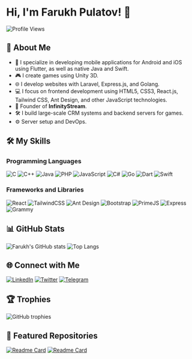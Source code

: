 # Hi, I'm Farukh Pulatov! 👋

![Profile Views](https://komarev.com/ghpvc/?username=ByteMasterCode&color=blue)

## 🚀 About Me

- 🔭 I specialize in developing mobile applications for Android and iOS using Flutter, as well as native Java and Swift.
- 🎮 I create games using Unity 3D.
- 🌐 I develop websites with Laravel, Express.js, and Golang.
- 💻 I focus on frontend development using HTML5, CSS3, React.js, Tailwind CSS, Ant Design, and other JavaScript technologies.
- 🏢 Founder of **InfinityStream**.
- 🛠️ I build large-scale CRM systems and backend servers for games.
- ⚙️ Server setup and DevOps.

## 🛠️ My Skills

### Programming Languages

![C](https://img.shields.io/badge/C-%2300599C.svg?style=for-the-badge&logo=c&logoColor=white)
![C++](https://img.shields.io/badge/C++-%2300599C.svg?style=for-the-badge&logo=c%2B%2B&logoColor=white)
![Java](https://img.shields.io/badge/Java-%23ED8B00.svg?style=for-the-badge&logo=java&logoColor=white)
![PHP](https://img.shields.io/badge/PHP-%23777BB4.svg?style=for-the-badge&logo=php&logoColor=white)
![JavaScript](https://img.shields.io/badge/JavaScript-%23F7DF1E.svg?style=for-the-badge&logo=javascript&logoColor=black)
![C#](https://img.shields.io/badge/C%23-%23239120.svg?style=for-the-badge&logo=c-sharp&logoColor=white)
![Go](https://img.shields.io/badge/Go-%2300ADD8.svg?style=for-the-badge&logo=go&logoColor=white)
![Dart](https://img.shields.io/badge/Dart-%230175C2.svg?style=for-the-badge&logo=dart&logoColor=white)
![Swift](https://img.shields.io/badge/Swift-%23FA7343.svg?style=for-the-badge&logo=swift&logoColor=white)

### Frameworks and Libraries

![React](https://img.shields.io/badge/React-%2320232a.svg?style=for-the-badge&logo=react&logoColor=%2361DAFB)
![TailwindCSS](https://img.shields.io/badge/TailwindCSS-%2338B2AC.svg?style=for-the-badge&logo=tailwind-css&logoColor=white)
![Ant Design](https://img.shields.io/badge/Ant%20Design-%230170FE.svg?style=for-the-badge&logo=ant-design&logoColor=white)
![Bootstrap](https://img.shields.io/badge/Bootstrap-%23563D7C.svg?style=for-the-badge&logo=bootstrap&logoColor=white)
![PrimeJS](https://img.shields.io/badge/PrimeJS-%232DBE68.svg?style=for-the-badge&logo=prime&logoColor=white)
![Express](https://img.shields.io/badge/Express-%23000000.svg?style=for-the-badge&logo=express&logoColor=white)
![Grammy](https://img.shields.io/badge/Grammy-%231ADAFF.svg?style=for-the-badge&logo=grammy&logoColor=white)

## 📊 GitHub Stats

![Farukh's GitHub stats](https://github-readme-stats.vercel.app/api?username=ByteMasterCode&show_icons=true&theme=radical)
![Top Langs](https://github-readme-stats.vercel.app/api/top-langs/?username=ByteMasterCode&layout=compact&theme=radical)

## 🌐 Connect with Me

[![LinkedIn](https://img.shields.io/badge/LinkedIn-%230077B5.svg?style=for-the-badge&logo=linkedin&logoColor=white)](https://linkedin.com/in/your-profile)
[![Twitter](https://img.shields.io/badge/Twitter-%231DA1F2.svg?style=for-the-badge&logo=twitter&logoColor=white)](https://twitter.com/your-profile)
[![Telegram](https://img.shields.io/badge/Telegram-%2326A5E4.svg?style=for-the-badge&logo=telegram&logoColor=white)](https://t.me/your-profile)

## 🏆 Trophies

![GitHub trophies](https://github-profile-trophy.vercel.app/?username=ByteMasterCode&theme=radical)

## 📂 Featured Repositories

[![Readme Card](https://github-readme-stats.vercel.app/api/pin/?username=ByteMasterCode&repo=repository-name&theme=radical)](https://github.com/ByteMasterCode/repository-name)
[![Readme Card](https://github-readme-stats.vercel.app/api/pin/?username=ByteMasterCode&repo=repository-name&theme=radical)](https://github.com/ByteMasterCode/repository-name)
